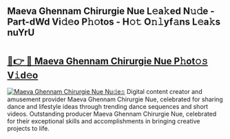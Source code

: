## Maeva Ghennam Chirurgie Nue L𝚎a𝚔ed N𝚞𝚍e - Part-dWd Vi𝚍𝚎o P𝚑𝚘tos - H𝚘𝚝 O𝚗𝚕yf𝚊ns L𝚎a𝚔s nuYrU

# <h2><a href="http://kf6e7q.oniu.top/?m=Maeva+Ghennam+Chirurgie+Nue">🔗👉 🔴 Maeva Ghennam Chirurgie Nue P𝚑ot𝚘𝚜 V𝚒d𝚎o</a></h2>

[![Maeva Ghennam Chirurgie Nue Nu𝚍e𝚜](https://i.imgur.com/0qMVB7G.gif)](http://kf6e7q.oniu.top/?m=Maeva+Ghennam+Chirurgie+Nue)
Digital content creator and amusement provider Maeva Ghennam Chirurgie Nue, celebrated for sharing dance and lifestyle ideas through trending dance sequences and short videos. Outstanding producer Maeva Ghennam Chirurgie Nue, celebrated for their exceptional skills and accomplishments in bringing creative projects to life.  
